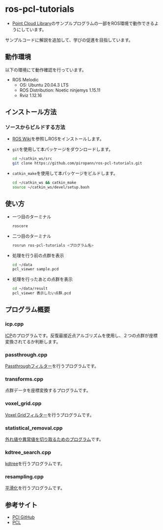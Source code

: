 # ros-pcl-tutorials

- [Point Cloud Library](https://pcl.readthedocs.io/projects/tutorials/en/master/index.html)のサンプルプログラムの一部をROS環境で動作できるようにしています。

サンプルコードに解説を追加して、学びの促進を目指しています。

## 動作環境

以下の環境にて動作確認を行っています。

- ROS Melodic
  - OS: Ubuntu 20.04.3 LTS
  - ROS Distribution: Noetic ninjemys 1.15.11
  - Rviz 1.12.16
  
## インストール方法

### ソースからビルドする方法

- [ROS Wiki](https://wiki.ros.org/melodic/Installation/Ubuntu)を参照しROSをインストールします。

- `git`を使用して本パッケージをダウンロードします。

  ```bash
  cd ~/catkin_ws/src
  git clone https://github.com/piropann/ros-pcl-tutorials.git
  ```

- `catkin_make`を使用して本パッケージをビルドします。

  ```bash
  cd ~/catkin_ws && catkin_make
  source ~/catkin_ws/devel/setup.bash
  ```

## 使い方

- 一つ目のターミナル
  ```bash
  roscore
  ```
  
- 二つ目のターミナル
  ```bash
  rosrun ros-pcl-tutorials <プログラム名>
  ```

- 処理を行う前の点群を表示
  ```bash
  cd ~/data
  pcl_viewer sample.pcd
  ```

- 処理を行ったあとの点群を表示
  ```bash
  cd ~/data/result
  pcl_viewer 表示したい点群.pcd
  ```

## プログラム概要

### icp.cpp

[ICP](https://pcl.readthedocs.io/projects/tutorials/en/master/iterative_closest_point.html)のプログラムです。反復最接近点アルゴリズムを使用し、２つの点群が座標変換されてるか判断します。

### passthrough.cpp

[Passthroughフィルター](https://pcl.readthedocs.io/projects/tutorials/en/master/passthrough.html)を行うプログラムです。


### transforms.cpp

点群データを座標変換するプログラムです。

### voxel_grid.cpp

[Voxel Gridフィルター](https://pcl.readthedocs.io/projects/tutorials/en/master/voxel_grid.html#voxelgrid)を行うプログラムです。

### statistical_removal.cpp

[外れ値や異常値を切り取るためのプログラム](https://pcl.readthedocs.io/projects/tutorials/en/master/statistical_outlier.html#statistical-outlier-removal)です。

### kdtree_search.cpp

[kdtree](https://pcl.readthedocs.io/projects/tutorials/en/master/kdtree_search.html#kdtree-search)を行うプログラムです。

### resampling.cpp

[平滑化](https://pcl.readthedocs.io/projects/tutorials/en/master/resampling.html#moving-least-squares)を行うプログラムです。

## 参考サイト
- [PCl GitHub](https://github.com/PointCloudLibrary)
- [PCL](https://pointclouds.org/documentation/index.html)